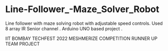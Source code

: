 # Line-Follower_-Maze_Solver_Robot
Line follower with maze solving robot with adjustable speed controls. Used 8 array IR Senior channel . Arduino UNO based project . 

IIT BOMBAY TECHFEST 2022 MESHMERIZE COMPETITION RUNNER UP TEAM PROJECT
